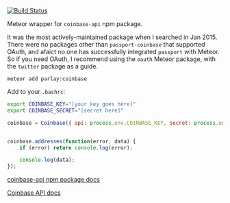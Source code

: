 [![Build Status](https://travis-ci.org/parlaywithme/coinbase.svg)](https://travis-ci.org/parlaywithme/coinbase)

Meteor wrapper for `coinbase-api` npm package.

It was the most actively-maintained package when I searched in Jan 2015. There were no packages other than `passport-coinbase` that supported OAuth, and afaict no one has successfully integrated `passport` with Meteor. So if you need OAuth, I recommend using the `oauth` Meteor package, with the `twitter` package as a guide.

`meteor add parlay:coinbase`

Add to your `.bashrc`:

```bash
export COINBASE_KEY="[your key goes here]"
export COINBASE_SECRET="[secret here]"
```

```js
coinbase = Coinbase({ api: process.env.COINBASE_KEY, secret: process.env.COINBASE_SECRET });


coinbase.addresses(function(error, data) {
    if (error) return console.log(error);

    console.log(data);
});
```

[coinbase-api npm package docs](http://emiliote.github.io/node-coinbase-api/)

[Coinbase API docs](https://www.coinbase.com/docs/api/overview)
